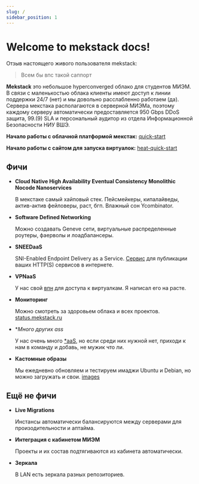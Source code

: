 ```yaml
---
slug: /
sidebar_position: 1
---
```


# Welcome to mekstack docs!


Отзыв настоящего живого пользователя mekstack:

> Всем бы впс такой саппорт

**Mekstack** это небольшое hyperconverged облако для студентов МИЭМ. В связи с
маленькостью облака клиенты имеют доступ к линии поддержки 24/7 (нет) и мы
довольно расслабленно работаем (да).
Сервера мекстака располагаются в серверной МИЭМа, поэтому каждому серверу
автоматически предоставляется 950 Gbps DDoS защита, 99.(9) SLA и персональный
аудитор из отдела Информационной Безопасности НИУ ВШЭ.

**Начало работы с облачной платформой мекстак:** [quick-start](quick-start)

**Начало работы с сайтом для запуска виртуалок:** [heat-quick-start](heat-quick-start)


## Фичи

- **Cloud Native High Availability Eventual Consistency Monolithic Nocode Nanoservices**

  В мекстаке самый хайповый стек. Пейсмейкеры, кипалайведы, актив-актив фейловеры, раст, бгп.
  Влажный сон Ycombinator.

- **Software Defined Networking**

  Можно создавать Geneve сети, виртуальные распределенные роутеры, фаерволы и
  лоадбалансеры.

- **SNEEDaaS**

  SNI-Enabled Endpoint Delivery as a Service.
  [Сервис](services#sneedaas) для публикации ваших HTTP(S) сервисов в интернете.

- **VPNaaS**

  У нас свой [впн](services#vpnaas) для доступа к виртуалкам. Я написал его на расте.

- **Мониторинг**

  Можно смотреть за здоровьем облака и всех проектов. [status.mekstack.ru](https://status.mekstack.ru/d/YZCsB1Qmz/mekstack-home)

- **Много других *ass**

  У нас очень много [*aaS](https://en.wikipedia.org/wiki/As_a_service),
  но если среди них нужной нет, приходи к нам в команду и добавь, не мужик что ли.

* **Кастомные образы**

  Мы ежедневно обновляем и тестируем имаджи Ubuntu и Debian, но можно
  загружать и свои. [images](images)


## Ещё не фичи

- **Live Migrations**

  Инстансы автоматически балансируются между серверами для произодительности и аптайма.

- **Интеграция с кабинетом МИЭМ**

  Проекты и их состав подтягиваются из кабинета автоматически.

- **Зеркала**

  В LAN есть зеркала разных репозиториев.
